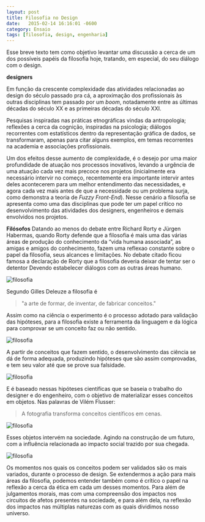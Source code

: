 ```yaml
---
layout: post
title: Filosofia no Design
date:   2015-02-14 16:16:01 -0600
category: Ensaio
tags: [filosofia, design, engenharia]
---
```


Esse breve texto tem como objetivo levantar uma discussão a cerca de um dos possíveis papéis da filosofia hoje, tratando, em especial, do seu diálogo com o design.


**designers**

Em função da crescente complexidade das atividades relacionadas ao design do século passado pra cá, a aproximação dos profissionais às outras disciplinas tem passado por um *boom*, notadamente entre as últimas décadas do século XX e as primeiras décadas do século XXI. 

Pesquisas inspiradas nas práticas etnográficas vindas da antropologia; reflexões a cerca da cognição, inspiradas na psicologia; diálogos recorrentes com estatísticos dentro da representação gráfica de dados, se transformaram, apenas para citar alguns exemplos, em temas recorrentes na academia e associações profissionais.

Um dos efeitos desse aumento de complexidade, é o desejo por uma maior profundidade de atuação nos processos inovativos, levando a urgência de uma atuação cada vez mais precoce nos projetos (inicialmente era necessário intervir no começo, recentemente era importante intervir antes deles acontecerem para um melhor entendimento das necessidades, e agora cada vez mais antes de que a necessidade ou um problema surja, como demonstra a teoria de *Fuzzy Front-End*). Nesse cenário a filosofia se apresenta como uma das disciplinas que pode ter um papel crítico no desenvolvimento das atividades dos designers, engenheiros e demais envolvidos nos projetos. 

**Filósofos**
Datando ao menos do debate entre Richard Rorty e Jürgen Habermas, quando Rorty defende que a filosofia é mais uma das várias áreas de produção do conhecimento da “vida humana associada”, as amigas e amigos do conhecimento, fazem uma reflexao constante sobre o papel da filosofia, seus alcances e limitações. No debate citado ficou famosa a declaração de Rorty que a filosofia deveria deixar de tentar ser o detentor Devendo estabelecer diálogos com as outras áreas humano. 


![filosofia](http://mabuse.art.br/images/FilosofiaHoje-01.png)

Segundo Gilles Deleuze a filosofia é 
> "a arte de formar, de inventar, de fabricar conceitos." 

Assim como na ciência o experimento é o processo adotado para validação das hipóteses, para a filosofia existe a ferramenta da linguagem e da lógica para comprovar se um conceito faz ou não sentido. 

![filosofia](http://mabuse.art.br/images/FilosofiaHoje-02.png)

A partir de conceitos que fazem sentido, o desenvolvimento das ciência se dá de forma adequada, produzindo hipóteses que são assim comprovadas, e tem seu valor até que se prove sua falsidade.

![filosofia](http://mabuse.art.br/images/FilosofiaHoje-03.png)

E é baseado nessas hipóteses científicas que se baseia o trabalho do designer e do engenheiro, com o objetivo de materializar esses conceitos em objetos. Nas palavras de Vilém Flusser:
>A fotografia transforma conceitos científicos em cenas. 

![filosofia](http://mabuse.art.br/images/FilosofiaHoje-04.png)

Esses objetos intervém na sociedade. Agindo na construção de um futuro, com a influência relacionada ao impacto social trazido por sua chegada.

![filosofia](http://mabuse.art.br/images/FilosofiaHoje-05.png)

Os momentos nos quais os conceitos podem ser validados são os mais variados, durante o processo de design. Se extendermos a ação para mais áreas da filosofia, podemos entender também como é crítico o papel na reflexão a cerca da ética em cada um desses momentos. Para além de julgamentos morais, mas com uma compreensão dos impactos nos circuitos de afetos presentes na sociedade, e para além dela, na reflexão dos impactos nas múltiplas naturezas com as quais dividimos nosso universo.